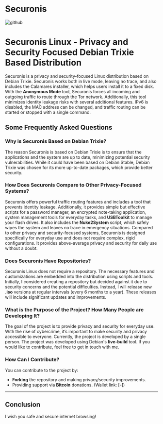 # Securonis
![github](https://github.com/user-attachments/assets/7ff9d0eb-43c3-44ce-99d8-7d04f27feec7)

# Securonis Linux - Privacy and Security Focused Debian Trixie Based Distribution

Securonis is a privacy and security-focused Linux distribution based on Debian Trixie. Securonis works both in live mode, leaving no trace, and also includes the Calamares installer, which helps users install it to a fixed disk. With the **Anonymous Mode** tool, Securonis forces all incoming and outgoing traffic to route through the Tor network. Additionally, this tool minimizes identity leakage risks with several additional features. IPv6 is disabled, the MAC address can be changed, and traffic routing can be started or stopped with a single command.

## Some Frequently Asked Questions

### Why is Securonis Based on Debian Trixie?

The reason Securonis is based on Debian Trixie is to ensure that the applications and the system are up to date, minimizing potential security vulnerabilities. While it could have been based on Debian Stable, Debian Trixie was chosen for its more up-to-date packages, which provide better security.

### How Does Securonis Compare to Other Privacy-Focused Systems?

Securonis offers powerful traffic routing features and includes a tool that prevents identity leakage. Additionally, it provides simple but effective scripts for a password manager, an encrypted note-taking application, system management tools for everyday tasks, and **USBToolkit** to manage your flash drives. It also includes the **Nuke2System** script, which safely wipes the system and leaves no trace in emergency situations. Compared to other privacy and security-focused systems, Securonis is designed specifically for everyday use and does not require complex, rigid configurations. It provides above-average privacy and security for daily use without a doubt.

### Does Securonis Have Repositories?

Securonis Linux does not require a repository. The necessary features and customizations are embedded into the distribution using scripts and tools. Initially, I considered creating a repository but decided against it due to security concerns and the potential difficulties. Instead, I will release new **.iso** versions at regular intervals (every 6 months to a year). These releases will include significant updates and improvements.

### What is the Purpose of the Project? How Many People are Developing It?

The goal of the project is to provide privacy and security for everyday use. With the rise of cybercrime, it’s important to make security and privacy accessible to everyone. Currently, the project is developed by a single person. The project was developed using Debian's **live-build** tool. If you would like to contribute, feel free to get in touch with me.

### How Can I Contribute?

You can contribute to the project by:
- **Forking** the repository and making privacy/security improvements.
- Providing support via **Bitcoin** donations. (Wallet link: [-])

---

## Conclusion

I wish you safe and secure internet browsing!
